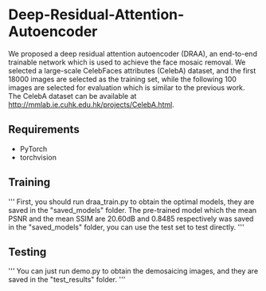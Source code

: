 # Deep-Residual-Attention-Autoencoder
We proposed a deep residual attention autoencoder (DRAA), an end-to-end trainable network which is used to achieve the face mosaic removal. We selected a large-scale CelebFaces attributes (CelebA) dataset, and the first 18000 images are selected as the training set, while the following 100 images are selected for evaluation which is similar to the previous work. The CelebA dataset can be available at http://mmlab.ie.cuhk.edu.hk/projects/CelebA.html.
## Requirements
* PyTorch
* torchvision
## Training
''' First, you should run draa_train.py to obtain the optimal models, they are saved in the "saved_models" folder. The pre-trained model which the mean PSNR and the mean SSIM are 20.60dB and 0.8485 respectively was saved in the "saved_models" folder, you can use the test set to test directly. '''
## Testing
''' You can just run demo.py to obtain the demosaicing images, and they are saved in the "test_results" folder. '''
